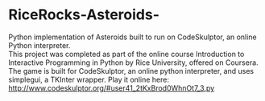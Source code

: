 # RiceRocks-Asteroids-
Python implementation of Asteroids built to run on CodeSkulptor, an online Python interpreter.
<br/>
This project was completed as part of the online course Introduction to Interactive Programming in Python by Rice University, offered on Coursera. The game is built for CodeSkulptor, an online python interpreter, and uses simplegui, a TKInter wrapper. Play it online here:  http://www.codeskulptor.org/#user41_2tKxBrod0WhnOt7_3.py
